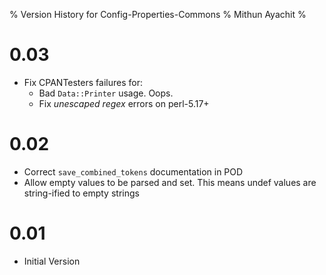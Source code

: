 % Version History for Config-Properties-Commons
% Mithun Ayachit
%

# 0.03

-   Fix CPANTesters failures for:
    -   Bad `Data::Printer` usage. Oops.
    -   Fix *unescaped regex* errors on perl-5.17+

# 0.02

-   Correct `save_combined_tokens` documentation in POD
-   Allow empty values to be parsed and set. This means undef values are
    string-ified to empty strings

# 0.01

-   Initial Version
